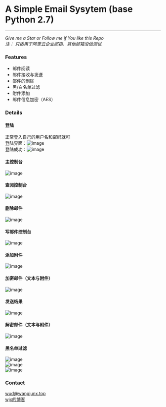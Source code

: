 # A Simple Email Sysytem (base Python 2.7)
---  
*Give me a Star or Follow me if You like this Repo*  
*注： 只适用于阿里云企业邮箱，其他邮箱没做测试*
### Features
  * 邮件阅读
  * 邮件接收与发送
  * 邮件的删除
  * 黑/白名单过滤
  * 附件添加
  * 邮件信息加密（AES）
### Details
#### 登陆
  正常登入自己的用户名和密码就可  
  登陆界面：![image](https://github.com/JX-Wang/Email_Sys/blob/master/SmtpEmailSys/Demo/login.png)  
  登陆成功：![image](https://github.com/JX-Wang/Email_Sys/blob/master/SmtpEmailSys/Demo/login_success.png)  
#### 主控制台  
  ![image](https://github.com/JX-Wang/Email_Sys/blob/master/SmtpEmailSys/Demo/index.png)  
#### 查阅控制台  
  ![image](https://github.com/JX-Wang/Email_Sys/blob/master/SmtpEmailSys/Demo/email_view.png)  
#### 删除邮件  
  ![image](https://github.com/JX-Wang/Email_Sys/blob/master/SmtpEmailSys/Demo/delete_email.png)  
#### 写邮件控制台  
  ![image](https://github.com/JX-Wang/Email_Sys/blob/master/SmtpEmailSys/Demo/write_email.png)  
#### 添加附件  
  ![image](https://github.com/JX-Wang/Email_Sys/blob/master/SmtpEmailSys/Demo/extra.png)
#### 加密邮件（文本与附件）  
  ![image](https://github.com/JX-Wang/Email_Sys/blob/master/SmtpEmailSys/Demo/encrypt.png)  
#### 发送结果  
  ![image](https://github.com/JX-Wang/Email_Sys/blob/master/SmtpEmailSys/Demo/send_result.png)  
#### 解密邮件（文本与附件）  
  ![image](https://github.com/JX-Wang/Email_Sys/blob/master/SmtpEmailSys/Demo/decrypt.png)  
#### 黑名单过滤    
  ![image](https://github.com/JX-Wang/Email_Sys/blob/master/SmtpEmailSys/Demo/add_black_list.png)  
  ![image](https://github.com/JX-Wang/Email_Sys/blob/master/SmtpEmailSys/Demo/add_black_list_ref.png)  
  ![image](https://github.com/JX-Wang/Email_Sys/blob/master/SmtpEmailSys/Demo/add_black_list_ref1.png)  
### Contact  
  wud@wangjunx.top  
  [wjx的博客](http://www.wudly.cn)

  

